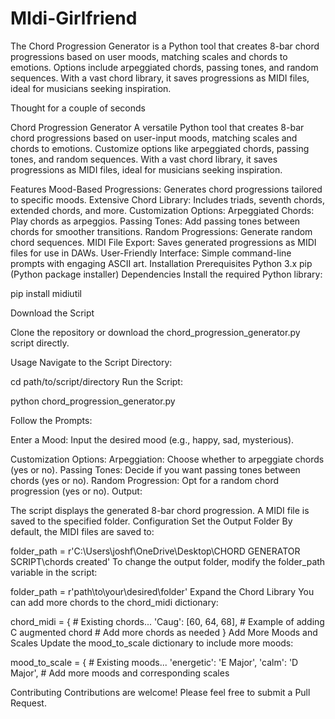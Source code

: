 # MIdi-Girlfriend
The Chord Progression Generator is a Python tool that creates 8-bar chord progressions based on user moods, matching scales and chords to emotions. Options include arpeggiated chords, passing tones, and random sequences. With a vast chord library, it saves progressions as MIDI files, ideal for musicians seeking inspiration.

Thought for a couple of seconds

Chord Progression Generator
A versatile Python tool that creates 8-bar chord progressions based on user-input moods, matching scales and chords to emotions. Customize options like arpeggiated chords, passing tones, and random sequences. With a vast chord library, it saves progressions as MIDI files, ideal for musicians seeking inspiration.

Features
Mood-Based Progressions: Generates chord progressions tailored to specific moods.
Extensive Chord Library: Includes triads, seventh chords, extended chords, and more.
Customization Options:
Arpeggiated Chords: Play chords as arpeggios.
Passing Tones: Add passing tones between chords for smoother transitions.
Random Progressions: Generate random chord sequences.
MIDI File Export: Saves generated progressions as MIDI files for use in DAWs.
User-Friendly Interface: Simple command-line prompts with engaging ASCII art.
Installation
Prerequisites
Python 3.x
pip (Python package installer)
Dependencies
Install the required Python library:

pip install midiutil

Download the Script

Clone the repository or download the chord_progression_generator.py script directly.

Usage
Navigate to the Script Directory:

cd path/to/script/directory
Run the Script:

python chord_progression_generator.py

Follow the Prompts:

Enter a Mood: Input the desired mood (e.g., happy, sad, mysterious).

Customization Options:
Arpeggiation: Choose whether to arpeggiate chords (yes or no).
Passing Tones: Decide if you want passing tones between chords (yes or no).
Random Progression: Opt for a random chord progression (yes or no).
Output:

The script displays the generated 8-bar chord progression.
A MIDI file is saved to the specified folder.
Configuration
Set the Output Folder
By default, the MIDI files are saved to:

folder_path = r'C:\Users\joshf\OneDrive\Desktop\CHORD GENERATOR SCRIPT\chords created'
To change the output folder, modify the folder_path variable in the script:

folder_path = r'path\to\your\desired\folder'
Expand the Chord Library
You can add more chords to the chord_midi dictionary:


chord_midi = {
    # Existing chords...
    'Caug': [60, 64, 68],  # Example of adding C augmented chord
    # Add more chords as needed
}
Add More Moods and Scales
Update the mood_to_scale dictionary to include more moods:

mood_to_scale = {
    # Existing moods...
    'energetic': 'E Major',
    'calm': 'D Major',
    # Add more moods and corresponding scales


Contributing
Contributions are welcome! Please feel free to submit a Pull Request.
